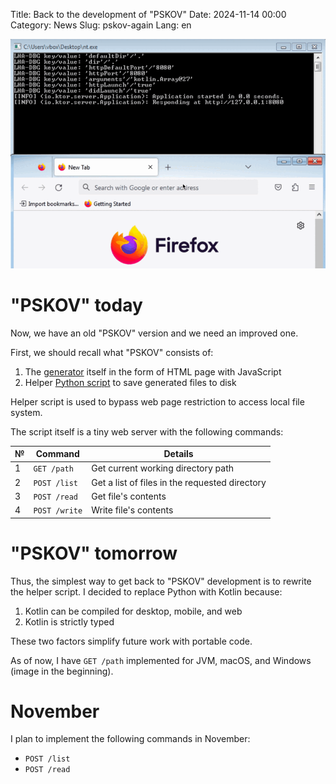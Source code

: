 Title: Back to the development of "PSKOV"
Date: 2024-11-14 00:00
Category: News
Slug: pskov-again
Lang: en

![lha][lha]

# "PSKOV" today

Now, we have an old "PSKOV" version and we need an improved one.

First, we should recall what "PSKOV" consists of:

1. The [generator][pskov-en] itself in the form of HTML page with JavaScript
1. Helper [Python script][lfsa-en] to save generated files to disk

Helper script is used to bypass web page restriction to access
local file system.

The script itself is a tiny web server with the following commands:

| № | Command | Details |
|---|---|---|
| 1 | `GET /path` | Get current working directory path |
| 2 | `POST /list` | Get a list of files in the requested directory  |
| 3 | `POST /read` | Get file's contents |
| 4 | `POST /write` | Write file's contents |

# "PSKOV" tomorrow

Thus, the simplest way to get back to "PSKOV" development is to rewrite the
helper script. I decided to replace Python with Kotlin because:

1. Kotlin can be compiled for desktop, mobile, and web
1. Kotlin is strictly typed

These two factors simplify future work with portable code.

As of now, I have `GET /path` implemented for JVM, macOS, and Windows (image
in the beginning).

# November

I plan to implement the following commands in November:
* `POST /list`
* `POST /read`

[lha]: ../../images/2024_lha-path.gif
[pskov-en]: https://opengamestudio.org/pskov/en/pskov_1.0.0.html
[lfsa-en]: https://opengamestudio.org/lfsa/en/index.html
